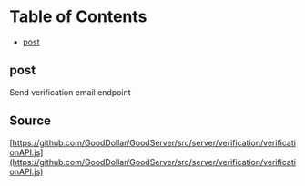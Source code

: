 # Table of Contents

* [post](verification-a-p-i.md#post)

## post

Send verification email endpoint

## Source

[https://github.com/GoodDollar/GoodServer/src/server/verification/verificationAPI.js](https://github.com/GoodDollar/GoodServer/src/server/verification/verificationAPI.js)

